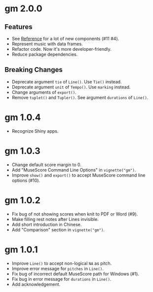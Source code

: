 # gm 2.0.0

## Features

* See [Reference](reference/index.html) for a lot of new components (#11 #4).
* Represent music with data frames.
* Refactor code. Now it's more developer-friendly.
* Reduce package dependencies.

## Breaking Changes

* Deprecate argument `tie` of `Line()`. Use `Tie()` instead.
* Deprecate argument `unit` of `Tempo()`. Use `marking` instead.
* Change arguments of `export()`.
* Remove `tuplet()` and `Tupler()`. See argument `durations` of `Line()`.


# gm 1.0.4

* Recognize Shiny apps.


# gm 1.0.3

* Change default score margin to 0.
* Add "MuseScore Command Line Options" in `vignette("gm")`.
* Improve `show()` and `export()` to accept MuseScore command line options
(#10).


# gm 1.0.2

* Fix bug of not showing scores when knit to PDF or Word (#9).
* Make filling rest notes after Lines invisible.
* Add short introduction in Chinese.
* Add "Comparison" section in `vignette("gm")`.


# gm 1.0.1

* Improve `Line()` to accept non-logical `NA` as pitch.
* Improve error message for `pitches` in `Line()`. 
* Fix bug of incorrect default MuseScore path for Windows (#1).
* Fix bug in error message for `durations` in `Line()`.
* Add acknowledgement.
